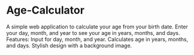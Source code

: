 # Age-Calculator
A simple web application to calculate your age from your birth date. Enter your day, month, and year to see your age in years, months, and days.
Features:
Input for day, month, and year.
Calculates age in years, months, and days.
Stylish design with a background image.
